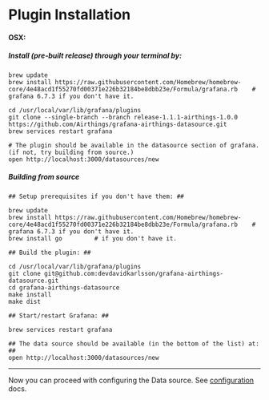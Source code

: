 # Plugin Installation

#### OSX:
##### Install (pre-built release) through your terminal by:
```
brew update
brew install https://raw.githubusercontent.com/Homebrew/homebrew-core/4e48acd1f55270fd00371e226b32184be8dbb23e/Formula/grafana.rb    # grafana 6.7.3 if you don't have it.

cd /usr/local/var/lib/grafana/plugins
git clone --single-branch --branch release-1.1.1-airthings-1.0.0 https://github.com/Airthings/grafana-airthings-datasource.git
brew services restart grafana

# The plugin should be available in the datasource section of grafana. (if not, try building from source.)
open http://localhost:3000/datasources/new
```

##### Building from source
```
## Setup prerequisites if you don't have them: ##

brew update
brew install https://raw.githubusercontent.com/Homebrew/homebrew-core/4e48acd1f55270fd00371e226b32184be8dbb23e/Formula/grafana.rb    # grafana 6.7.3 if you don't have it.
brew install go         # if you don't have it.

## Build the plugin: ##

cd /usr/local/var/lib/grafana/plugins
git clone git@github.com:devdavidkarlsson/grafana-airthings-datasource.git
cd grafana-airthings-datasource
make install
make dist

## Start/restart Grafana: ##

brew services restart grafana

## The data source should be available (in the bottom of the list) at: ##
open http://localhost:3000/datasources/new
```
---
Now you can proceed with configuring the Data source.
See [configuration](https://github.com/devdavidkarlsson/grafana-airthings-datasource/blob/master/docs/configuration.md) docs.

